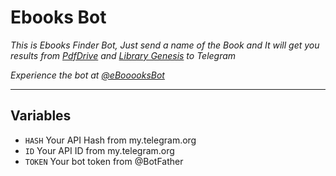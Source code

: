 # Ebooks Bot

*This is Ebooks Finder Bot, Just send a name of the Book and It will get you results from [PdfDrive](https://pdfdrive.com) and [Library Genesis](https://libgen.li/) to Telegram*

*Experience the bot at [@eBooooksBot](https://t.me/ebooooksbot)*

---

## Variables

- `HASH` Your API Hash from my.telegram.org
- `ID` Your API ID from my.telegram.org
- `TOKEN` Your bot token from @BotFather
